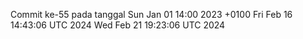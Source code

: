 Commit ke-55 pada tanggal Sun Jan 01 14:00 2023 +0100
Fri Feb 16 14:43:06 UTC 2024
Wed Feb 21 19:23:06 UTC 2024
